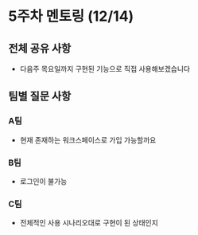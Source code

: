 # 5주차 멘토링 (12/14)

## 전체 공유 사항
- 다음주 목요일까지 구현된 기능으로 직접 사용해보겠습니다

## 팀별 질문 사항
### A팀
- 현재 존재하는 워크스페이스로 가입 가능할까요

### B팀
- 로그인이 불가능

### C팀
- 전체적인 사용 시나리오대로 구현이 된 상태인지
